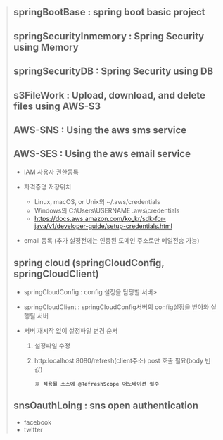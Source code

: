 >## springBootBase : spring boot basic project
>## springSecurityInmemory : Spring Security using Memory
>## springSecurityDB : Spring Security using DB
>## s3FileWork : Upload, download, and delete files using AWS-S3
>## AWS-SNS : Using the aws sms service
>## AWS-SES : Using the aws email service
>* IAM 사용자 권한등록
>
>* 자격증명 저장위치
>	- Linux, macOS, or Unix의 ~/.aws/credentials
>	- Windows의 C:\Users\USERNAME \.aws\credentials
>	- https://docs.aws.amazon.com/ko_kr/sdk-for-java/v1/developer-guide/setup-credentials.html
>	
>* email 등록 (추가 설정전에는 인증된 도메인 주소로만 메일전송 가능)
>
>## spring cloud (springCloudConfig, springCloudClient)
>* springCloudConfig : config 설정을 담당할 서버>
>* springCloudClient : springCloudConfig서버의 config설정을 받아와 실행될 서버
>
>* 서버 재시작 없이 설정파일 변경 순서
>	1. 설정파일 수정
>	2. http:localhost:8080/refresh(client주소) post 호출 필요(body 빈값)
>	
>	   **`※ 적용될 소스에 @RefreshScope 어노테이션 필수`**
>
>## snsOauthLoing : sns open authentication
>	- facebook
>	- twitter